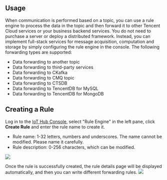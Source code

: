 [//]: # (chinagitpath:XXXXX)

## Usage

When communication is performed based on a topic, you can use a rule engine to process the data in the topic and then forward it to other Tencent Cloud services or your business backend services. You do not need to purchase a server or deploy a distributed framework. Instead, you can implement full-stack services for message acquisition, computation and storage by simply configuring the rule engine in the console. The following forwarding types are supported:
- Data forwarding to another topic
- Data forwarding to third-party services
- Data forwarding to CKafka
- Data forwarding to CMQ topic
- Data forwarding to CTSDB
- Data forwarding to TencentDB for MySQL
- Data forwarding to TencentDB for MongoDB

## Creating a Rule
Log in to the [IoT Hub Console](https://console.cloud.tencent.com/iotcloud), select "Rule Engine" in the left pane, click **Create Rule** and enter the rule name to create it.
 - Rule name: 1-32 letters, numbers and underscores. The name cannot be modified. Please name it carefully.
 - Rule description: 0-256 characters, which can be modified.

![](https://main.qcloudimg.com/raw/8a158303b4dec62396dd0d47635d3305.png)

Once the rule is successfully created, the rule details page will be displayed automatically, and then you can write different forwarding rules.
![](https://main.qcloudimg.com/raw/5d12e090d472b6509a9c4cce5f4efe46.png)

